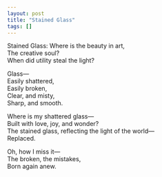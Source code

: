 ```yaml
---
layout: post
title: "Stained Glass"
tags: []
---
```


Stained Glass:
Where is the beauty in art,  
The creative soul?  
When did utility steal the light?

Glass—  
Easily shattered,  
Easily broken,  
Clear, and misty,  
Sharp, and smooth.

Where is my shattered glass—  
Built with love, joy, and wonder?  
The stained glass, reflecting the light of the world—  
Replaced.

Oh, how I miss it—  
The broken, the mistakes,  
Born again anew.